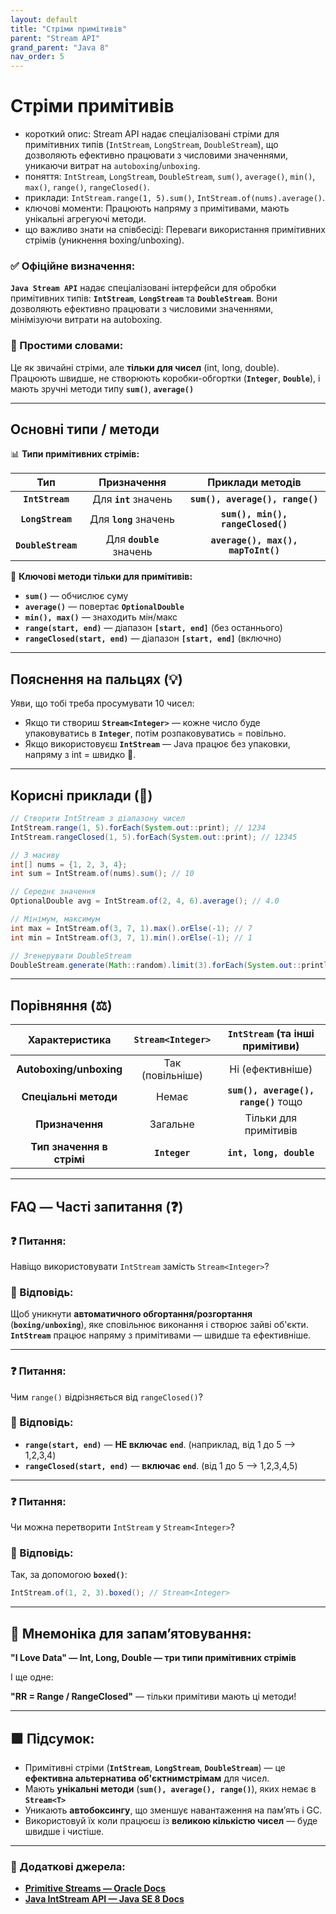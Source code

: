```yaml
---
layout: default
title: "Стріми примітивів"
parent: "Stream API"
grand_parent: "Java 8"
nav_order: 5
---
```


# Стріми примітивів

* короткий опис: Stream API надає спеціалізовані стріми для примітивних типів (`IntStream`, `LongStream`, `DoubleStream`), що дозволяють ефективно працювати з числовими значеннями, уникаючи витрат на `autoboxing`/`unboxing`.
* поняття: `IntStream`, `LongStream`, `DoubleStream`, `sum()`, `average()`, `min()`, `max()`, `range()`, `rangeClosed()`.
* приклади: `IntStream.range(1, 5).sum()`, `IntStream.of(nums).average()`.
* ключові моменти: Працюють напряму з примітивами, мають унікальні агрегуючі методи.
* що важливо знати на співбесіді: Переваги використання примітивних стрімів (уникнення boxing/unboxing).

### **✅ Офіційне визначення:**

**`Java Stream API`** надає спеціалізовані інтерфейси для обробки примітивних типів: **`IntStream`**, **`LongStream`** та **`DoubleStream`**. Вони дозволяють ефективно працювати з числовими значеннями, мінімізуючи витрати на autoboxing.

### **🧠 Простими словами:**

Це як звичайні стріми, але **тільки для чисел** (int, long, double). Працюють швидше, не створюють коробки-обгортки (**`Integer`**, **`Double`**), і мають зручні методи типу **`sum()`**, **`average()`**

---

## **Основні типи / методи**

📊 **Типи примітивних стрімів:**

|        Тип         |       Призначення        |          Приклади методів          |
|:------------------:|:------------------------:|:----------------------------------:|
|  **`IntStream`**   |  Для **`int`** значень   |  **`sum(), average(), range()`**   |
|  **`LongStream`**  |  Для **`long`** значень  | **`sum(), min(), rangeClosed()`**  |
| **`DoubleStream`** | Для **`double`** значень | **`average(), max(), mapToInt()`** |

📌 **Ключові методи тільки для примітивів:**

* **`sum()`** — обчислює суму
* **`average()`** — повертає **`OptionalDouble`**
* **`min(), max()`** — знаходить мін/макс
* **`range(start, end)`** — діапазон **`[start, end]`** (без останнього)
* **`rangeClosed(start, end)`** — діапазон **`[start, end]`** (включно)

---

## **Пояснення на пальцях (💡)**

Уяви, що тобі треба просумувати 10 чисел:

* Якщо ти створиш **`Stream<Integer>`** — кожне число буде упаковуватись в **`Integer`**, потім розпаковуватись \= повільно.
* Якщо використовуєш **`IntStream`** — Java працює без упаковки, напряму з int \= швидко 🚀.

---

## **Корисні приклади (🧪)**

```java
// Створити IntStream з діапазону чисел
IntStream.range(1, 5).forEach(System.out::print); // 1234
IntStream.rangeClosed(1, 5).forEach(System.out::print); // 12345

// З масиву
int[] nums = {1, 2, 3, 4};
int sum = IntStream.of(nums).sum(); // 10

// Середнє значення
OptionalDouble avg = IntStream.of(2, 4, 6).average(); // 4.0

// Мінімум, максимум
int max = IntStream.of(3, 7, 1).max().orElse(-1); // 7
int min = IntStream.of(3, 7, 1).min().orElse(-1); // 1

// Згенерувати DoubleStream
DoubleStream.generate(Math::random).limit(3).forEach(System.out::println);
```

---

## **Порівняння (⚖️)**

|      Характеристика       | `Stream<Integer>` |   `IntStream` (та інші примітиви)    |
|:-------------------------:|:-----------------:|:------------------------------------:|
|  **Autoboxing/unboxing**  | Так (повільніше)  |           Ні (ефективніше)           |
|   **Спеціальні методи**   |       Немає       | **`sum(), average(), range()`** тощо |
|      **Призначення**      |     Загальне      |        Тільки для примітивів         |
| **Тип значення в стрімі** |   **`Integer`**   |       **`int, long, double`**        |

---

## **FAQ — Часті запитання (❓)**

### **❓ Питання:**

 Навіщо використовувати `IntStream` замість `Stream<Integer>`?

### **💬 Відповідь:**

Щоб уникнути **автоматичного обгортання/розгортання** (**`boxing/unboxing`**), яке сповільнює виконання і створює зайві
об'єкти. **`IntStream`** працює напряму з примітивами — швидше та ефективніше.

---

### **❓ Питання:**

 Чим `range()` відрізняється від `rangeClosed()`?

### **💬 Відповідь:**

* **`range(start, end)`** — **НЕ включає** **`end`**. (наприклад, від 1 до 5 --> 1,2,3,4)
* **`rangeClosed(start, end)`** — **включає** **`end`**. (від 1 до 5 --> 1,2,3,4,5)

---

### **❓ Питання:**

 Чи можна перетворити `IntStream` у `Stream<Integer>`?

### **💬 Відповідь:**

Так, за допомогою **`boxed()`**:

```java
IntStream.of(1, 2, 3).boxed(); // Stream<Integer>
```

---

## **🧠 Мнемоніка для запам’ятовування:**

**"I Love Data" — Int, Long, Double — три типи примітивних стрімів**

І ще одне:

**"RR \= Range / RangeClosed"** — тільки примітиви мають ці методи\!

---

## **🟩 Підсумок:**

* Примітивні стріми (**`IntStream`**, **`LongStream`**, **`DoubleStream`**) — це **ефективна альтернатива об'єктнимстрімам** для чисел.
* Мають **унікальні методи** (**`sum(), average(), range()`**), яких немає в **`Stream<T>`**
* Уникають **автобоксингу**, що зменшує навантаження на пам’ять і GC.
* Використовуй їх коли працюєш із **великою кількістю чисел** — буде швидше і чистіше.

---

### **🔗 Додаткові джерела:**

* [**Primitive Streams — Oracle Docs**](https://docs.oracle.com/javase/8/docs/api/java/util/stream/package-summary.html#StreamTypes)
* [**Java IntStream API — Java SE 8 Docs**](https://docs.oracle.com/javase/8/docs/api/java/util/stream/IntStream.html)
